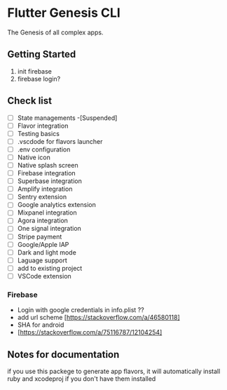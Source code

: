 # Flutter Genesis CLI

The Genesis of all complex apps.

## Getting Started

1. init firebase 
2. firebase login?


## Check list
- [ ] State managements -[Suspended]
- [ ] Flavor integration
- [ ] Testing basics
- [ ] .vscdode for flavors launcher
- [ ] .env configuration
- [ ] Native icon
- [ ] Native splash screen
- [ ] Firebase integration
- [ ] Superbase integration
- [ ] Amplify integration
- [ ] Sentry extension
- [ ] Google analytics extension
- [ ] Mixpanel integration
- [ ] Agora integration
- [ ] One signal integration
- [ ] Stripe payment
- [ ] Google/Apple IAP 
- [ ] Dark and light mode
- [ ] Laguage support
- [ ] add to existing project
- [ ] VSCode extension

### Firebase
- Login with google credentials in info.plist ??
- add url scheme [https://stackoverflow.com/a/46580118]
- SHA for android 
- [https://stackoverflow.com/a/75116787/12104254]

## Notes for documentation

if you use this packege to generate app flavors, it will automatically install ruby and xcodeproj if you don't have them installed
